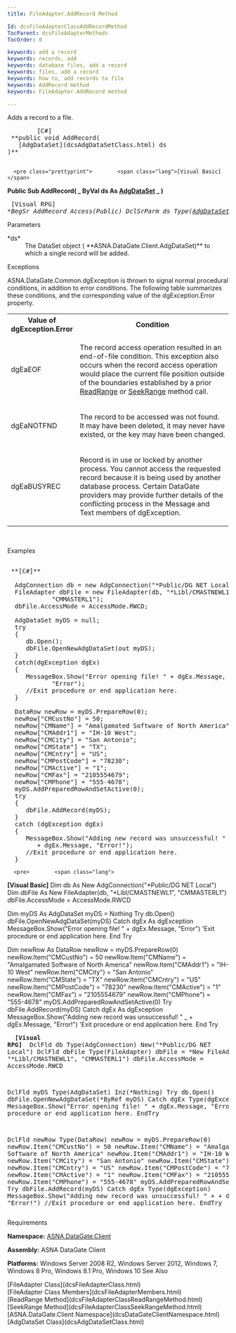```yaml
---
title: FileAdapter.AddRecord Method

Id: dcsFileAdapterClassAddRecordMethod
TocParent: dcsFileAdapterMethods
TocOrder: 0

keywords: add a record
keywords: records, add
keywords: database files, add a record
keywords: files, add a record
keywords: how to, add records to file
keywords: AddRecord method
keywords: FileAdapter.AddRecord method

---
```


Adds a record to a file.
<pre class="prettyprint">        <span class="lang">[C#]</span>
 **public void AddRecord(
   [AdgDataSet](dcsAdgDataSetClass.html) ds
)** 
      </pre>
      <pre class="prettyprint">        <span class="lang">[Visual Basic] </span>
 **Public Sub AddRecord( _
   ByVal ds As [AdgDataSet](dcsAdgDataSetClass.html) _
)** 
      </pre>
      <pre class="prettyprint">
        <span class="lang">[Visual RPG]</span>
 **BegSr AddRecord Access(*Public)
   DclSrParm ds Type([AdgDataSet](dcsAdgDataSetClass.html))** 
      </pre>

Parameters

<dl>
        <dt>
 *ds* 
        </dt>
        <dd>The DataSet object ( **ASNA.DataGate.Client.AdgDataSet)**  to which 
						a single record will be added.
					</dd>
</dl>

Exceptions

ASNA.DataGate.Common.dgException is thrown to signal normal procedural conditions, in addition to error conditions. The following table summarizes these conditions, and the corresponding value of the dgException.Error property.
<br />

<table class="dtTABLE" id="Table5" style="border-spacing: 0px; x-cell-content-align: Top" cellspacing="0" x-use-null-cells="x-use-null-cells">
          <colgroup span="1">
            <col span="1" style="FONT-WEIGHT: bold; WIDTH: 20%" />
            <col span="1" style="WIDTH: 70%" />
          </colgroup>
          <tr>
            <th colspan="1" rowspan="1">
							Value of<br />
							dgException.Error
						</th>
            <th colspan="1" rowspan="1">
							Condition
						</th>
          </tr>
          <tr>
            <td colspan="1" rowspan="1">

dgEaEOF
</td>
            <td colspan="1" rowspan="1">

The record access operation resulted in an end-of-file condition. This exception also occurs when the record access operation would place the current file position outside of the boundaries established by a prior [ ReadRange](dcsFileAdapterClassReadRangeMethod.html) or [SeekRange](dcsFileAdapterClassSeekRangeMethod.html) method call.
</td>
          </tr>
          <tr>
            <td colspan="1" rowspan="1">

dgEaNOTFND
</td>
            <td colspan="1" rowspan="1">

The record to be accessed was not found. It may have been deleted, it may never have existed, or the key may have been changed.
</td>
          </tr>
          <tr>
            <td colspan="1" rowspan="1">

dgEaBUSYREC
</td>
            <td colspan="1" rowspan="1">

Record is in use or locked by another process. You cannot access the requested record because it is being used by another database process. Certain DataGate providers may provide further details of the conflicting process in the Message and Text members of dgException.
</td>
          </tr>
</table>

<br />

Examples

<pre>        <span class="lang">
 **[C#]** 
        </span>
  AdgConnection db = new AdgConnection("*Public/DG NET Local");
  FileAdapter dbFile = new FileAdapter(db, "*Libl/CMASTNEWL1", 
            "CMMASTERL1");
  dbFile.AccessMode = AccessMode.RWCD;

  AdgDataSet myDS = null;
  try
  {
     db.Open();
     dbFile.OpenNewAdgDataSet(out myDS);
  }
  catch(dgException dgEx)
  {
     MessageBox.Show("Error opening file! " + dgEx.Message, 
            "Error");
     //Exit procedure or end application here.
  }

  DataRow newRow = myDS.PrepareRow(0);
  newRow["CMCustNo"] = 50;
  newRow["CMName"] = "Amalgamated Software of North America";
  newRow["CMAddr1"] = "IH-10 West";
  newRow["CMCity"] = "San Antonio";
  newRow["CMState"] = "TX";
  newRow["CMCntry"] = "US";
  newRow["CMPostCode"] = "78230";
  newRow["CMActive"] = "1";
  newRow["CMFax"] = "2105554679";
  newRow["CMPhone"] = "555-4678";
  myDS.AddPreparedRowAndSetActive(0);
  try
  {
     dbFile.AddRecord(myDS);
  }
  catch (dgException dgEx)
  {
     MessageBox.Show("Adding new record was unsuccessful! "
        + dgEx.Message, "Error!");
     //Exit procedure or end application here.
  }</pre>
      <pre>        <span class="lang">
 **[Visual Basic]** 
        </span>
  Dim db As New AdgConnection("*Public/DG NET Local")
  Dim dbFile As New FileAdapter(db, "*Libl/CMASTNEWL1", "CMMASTERL1")
  dbFile.AccessMode = AccessMode.RWCD

  Dim myDS As AdgDataSet
  myDS = Nothing
  Try
     db.Open()
     dbFile.OpenNewAdgDataSet(myDS)
  Catch dgEx As dgException
     MessageBox.Show("Error opening file! " + dgEx.Message, 
            "Error")
     'Exit procedure or end application here.
  End Try

  Dim newRow As DataRow
  newRow = myDS.PrepareRow(0)
  newRow.Item("CMCustNo") = 50
  newRow.Item("CMName") = "Amalgamated Software of North America"
  newRow.Item("CMAddr1") = "IH-10 West"
  newRow.Item("CMCity") = "San Antonio"
  newRow.Item("CMState") = "TX"
  newRow.Item("CMCntry") = "US"
  newRow.Item("CMPostCode") = "78230"
  newRow.Item("CMActive") = "1"
  newRow.Item("CMFax") = "2105554679"
  newRow.Item("CMPhone") = "555-4678"
  myDS.AddPreparedRowAndSetActive(0)
  Try
     dbFile.AddRecord(myDS)
  Catch dgEx As dgException
     MessageBox.Show("Adding new record was unsuccessful! " 
            _
           + dgEx.Message, 
            "Error!")
     'Exit procedure or end application here.
  End Try</pre>
      <pre class="prettyprint">
        <span class="lang">
 **[Visual RPG]** 
        </span>
  DclFld db Type(AdgConnection) New("*Public/DG NET Local")
  DclFld dbFile Type(FileAdapter)
  dbFile = *New FileAdapter(db, "*Libl/CMASTNEWL1", "CMMASTERL1")
  dbFile.AccessMode = AccessMode.RWCD

  DclFld myDS Type(AdgDataSet) Inz(*Nothing)
  Try
     db.Open()
     dbFile.OpenNewAdgDataSet(*ByRef myDS)
  Catch dgEx Type(dgException)
     MessageBox.Show("Error opening file! " + dgEx.Message, 
            "Error")
     //Exit procedure or end application here.
  EndTry

  DclFld newRow Type(DataRow)
  newRow = myDS.PrepareRow(0)
  newRow.Item("CMCustNo") = 50
  newRow.Item("CMName") = "Amalgamated Software of North America"
  newRow.Item("CMAddr1") = "IH-10 West"
  newRow.Item("CMCity") = "San Antonio"
  newRow.Item("CMState") = "TX"
  newRow.Item("CMCntry") = "US"
  newRow.Item("CMPostCode") = "78230"
  newRow.Item("CMActive") = "1"
  newRow.Item("CMFax") = "2105554679"
  newRow.Item("CMPhone") = "555-4678"
  myDS.AddPreparedRowAndSetActive(0)
  Try
     dbFile.AddRecord(myDS)
  Catch dgEx Type(dgException)
     MessageBox.Show("Adding new record was unsuccessful! " 
            +
        + dgEx.Message, "Error!")
     //Exit procedure or end application here.
  EndTry</pre>

Requirements

**Namespace:** [ASNA.DataGate.Client](dcsDataGateClientNamespace.html) 

**Assembly:** ASNA DataGate Client

**Platforms:** Windows Server 2008 R2, Windows Server 2012, Windows 7, Windows 8 Pro, Windows 8.1 Pro, Windows 10
See Also

<dl />
      [FileAdapter Class](dcsFileAdapterClass.html)
      <br />
      [FileAdapter Class Members](dcsFileAdapterMembers.html)
      <br />
      [ReadRange Method](dcsFileAdapterClassReadRangeMethod.html)
      <br />
      [SeekRange Method](dcsFileAdapterClassSeekRangeMethod.html) <br />[ASNA.DataGate.Client Namespace](dcsDataGateClientNamespace.html)<br />[AdgDataSet Class](dcsAdgDataSetClass.html)

